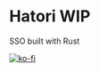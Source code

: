 # Hatori WIP
SSO built with Rust

[![ko-fi](https://ko-fi.com/img/githubbutton_sm.svg)](https://ko-fi.com/B0B1Z3IGW)
